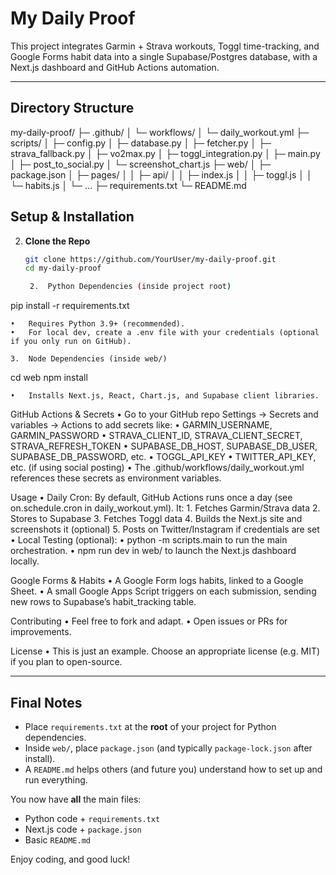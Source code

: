 # My Daily Proof

This project integrates Garmin + Strava workouts, Toggl time-tracking, and Google Forms habit data into a single Supabase/Postgres database, with a Next.js dashboard and GitHub Actions automation.

---

## Directory Structure

my-daily-proof/
├─ .github/
│  └─ workflows/
│      └─ daily_workout.yml
├─ scripts/
│  ├─ config.py
│  ├─ database.py
│  ├─ fetcher.py
│  ├─ strava_fallback.py
│  ├─ vo2max.py
│  ├─ toggl_integration.py
│  ├─ main.py
│  ├─ post_to_social.py
│  └─ screenshot_chart.js
├─ web/
│  ├─ package.json
│  ├─ pages/
│  │   ├─ api/
│  │   ├─ index.js
│  │   ├─ toggl.js
│  │   └─ habits.js
│  └─ …
├─ requirements.txt
└─ README.md

## Setup & Installation

2. **Clone the Repo**
   ```bash
   git clone https://github.com/YourUser/my-daily-proof.git
   cd my-daily-proof

	2.	Python Dependencies (inside project root)

pip install -r requirements.txt

	•	Requires Python 3.9+ (recommended).
	•	For local dev, create a .env file with your credentials (optional if you only run on GitHub).

	3.	Node Dependencies (inside web/)

cd web
npm install

	•	Installs Next.js, React, Chart.js, and Supabase client libraries.

GitHub Actions & Secrets
	•	Go to your GitHub repo Settings → Secrets and variables → Actions to add secrets like:
	•	GARMIN_USERNAME, GARMIN_PASSWORD
	•	STRAVA_CLIENT_ID, STRAVA_CLIENT_SECRET, STRAVA_REFRESH_TOKEN
	•	SUPABASE_DB_HOST, SUPABASE_DB_USER, SUPABASE_DB_PASSWORD, etc.
	•	TOGGL_API_KEY
	•	TWITTER_API_KEY, etc. (if using social posting)
	•	The .github/workflows/daily_workout.yml references these secrets as environment variables.

Usage
	•	Daily Cron: By default, GitHub Actions runs once a day (see on.schedule.cron in daily_workout.yml). It:
	1.	Fetches Garmin/Strava data
	2.	Stores to Supabase
	3.	Fetches Toggl data
	4.	Builds the Next.js site and screenshots it (optional)
	5.	Posts on Twitter/Instagram if credentials are set
	•	Local Testing (optional):
	•	python -m scripts.main to run the main orchestration.
	•	npm run dev in web/ to launch the Next.js dashboard locally.

Google Forms & Habits
	•	A Google Form logs habits, linked to a Google Sheet.
	•	A small Google Apps Script triggers on each submission, sending new rows to Supabase’s habit_tracking table.

Contributing
	•	Feel free to fork and adapt.
	•	Open issues or PRs for improvements.

License
	•	This is just an example. Choose an appropriate license (e.g. MIT) if you plan to open-source.

---

## Final Notes

- Place `requirements.txt` at the **root** of your project for Python dependencies.  
- Inside `web/`, place `package.json` (and typically `package-lock.json` after install).  
- A `README.md` helps others (and future you) understand how to set up and run everything.  

You now have **all** the main files:  
- Python code + `requirements.txt`  
- Next.js code + `package.json`  
- Basic `README.md`  

Enjoy coding, and good luck!
